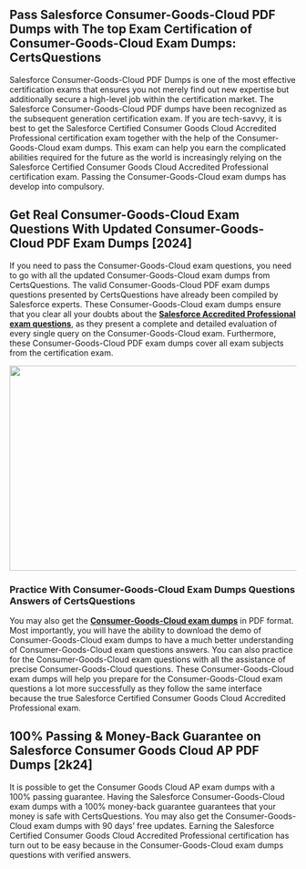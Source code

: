 <h2>Pass Salesforce Consumer-Goods-Cloud PDF Dumps with The top Exam Certification of Consumer-Goods-Cloud Exam Dumps: CertsQuestions</h2>
<p>Salesforce Consumer-Goods-Cloud PDF Dumps is one of the most effective certification exams that ensures you not merely find out new expertise but additionally secure a high-level job within the certification market. The Salesforce Consumer-Goods-Cloud PDF dumps have been recognized as the subsequent generation certification exam. If you are tech-savvy, it is best to get the Salesforce Certified Consumer Goods Cloud Accredited Professional certification exam together with the help of the Consumer-Goods-Cloud exam dumps. This exam can help you earn the complicated abilities required for the future as the world is increasingly relying on the Salesforce Certified Consumer Goods Cloud Accredited Professional certification exam. Passing the Consumer-Goods-Cloud exam dumps has develop into compulsory.</p>
<h2>Get Real Consumer-Goods-Cloud Exam Questions With Updated Consumer-Goods-Cloud PDF Exam Dumps [2024]</h2>
<p>If you need to pass the Consumer-Goods-Cloud exam questions, you need to go with all the updated Consumer-Goods-Cloud exam dumps from CertsQuestions. The valid Consumer-Goods-Cloud PDF exam dumps questions presented by CertsQuestions have already been compiled by Salesforce experts. These Consumer-Goods-Cloud exam dumps ensure that you clear all your doubts about the <strong><a href="https://www.certsquestions.com/salesforce-accredited-professional-certification.html">Salesforce Accredited Professional exam questions</a></strong>, as they present a complete and detailed evaluation of every single query on the Consumer-Goods-Cloud exam. Furthermore, these Consumer-Goods-Cloud PDF exam dumps cover all exam subjects from the certification exam.</p>
<p><img style="display: block; margin-left: auto; margin-right: auto;" src="https://i.imgur.com/53zZ4Bb.png" alt="" width="720" height="360" /></p>
<h3>Practice With Consumer-Goods-Cloud Exam Dumps Questions Answers of CertsQuestions</h3>
<p>You may also get the <a href="https://www.certsquestions.com/Consumer-Goods-Cloud-pdf-dumps.html"><strong>Consumer-Goods-Cloud exam dumps</strong></a> in PDF format. Most importantly, you will have the ability to download the demo of Consumer-Goods-Cloud exam dumps to have a much better understanding of Consumer-Goods-Cloud exam questions answers. You can also practice for the Consumer-Goods-Cloud exam questions with all the assistance of precise Consumer-Goods-Cloud questions. These Consumer-Goods-Cloud exam dumps will help you prepare for the Consumer-Goods-Cloud exam questions a lot more successfully as they follow the same interface because the true Salesforce Certified Consumer Goods Cloud Accredited Professional exam.</p>
<h2>100% Passing &amp; Money-Back Guarantee on Salesforce Consumer Goods Cloud AP PDF Dumps [2k24]</h2>
<p>It is possible to get the Consumer Goods Cloud AP exam dumps with a 100% passing guarantee. Having the Salesforce Consumer-Goods-Cloud exam dumps with a 100% money-back guarantee guarantees that your money is safe with CertsQuestions. You may also get the Consumer-Goods-Cloud exam dumps with 90 days&rsquo; free updates. Earning the Salesforce Certified Consumer Goods Cloud Accredited Professional certification has turn out to be easy because in the Consumer-Goods-Cloud exam dumps questions with verified answers.</p>
